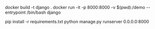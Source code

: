 docker build -t django .
docker run -it -p 8000:8000 -v $(pwd):/demo --entrypoint /bin/bash django

pip install -r requirements.txt
python manage.py runserver 0.0.0.0:8000
